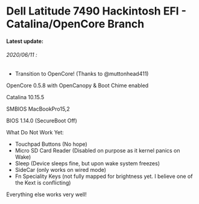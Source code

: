 # Dell Latitude 7490 Hackintosh EFI - Catalina/OpenCore Branch

#### Latest update:

###### 2020/06/11 : 
* Transition to OpenCore! (Thanks to @muttonhead411)

OpenCore 0.5.8 with OpenCanopy & Boot Chime enabled

Catalina 10.15.5 

SMBIOS MacBookPro15,2

BIOS 1.14.0 (SecureBoot Off)

What Do Not Work Yet: 
- Touchpad Buttons (No hope)
- Micro SD Card Reader (Disabled on purpose as it kernel panics on Wake)
- Sleep (Device sleeps fine, but upon wake system freezes)
- SideCar (only works on wired mode)
- Fn Speciality Keys (not fully mapped for brightness yet. I believe one of the Kext is conflicting)

Everything else works very well!
